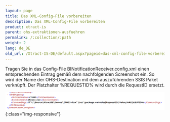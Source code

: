 ```yaml
---
layout: page
title: Das XML-Config-File vorbereiten
description: Das XML-Config-File vorbereiten
product: xtract-is
parent: ohs-extraktionen-ausfuehren
permalink: /:collection/:path
weight: 2
lang: de_DE
old_url: /Xtract-IS-DE/default.aspx?pageid=das-xml-config-file-vorbereiten
---
```


Tragen Sie in das Config-File BINotificationReceiver.config.xml einen entsprechenden Eintrag gemäß dem nachfolgenden Screenshot ein. So wird der Name der OHS-Destination mit dem auszuführenden SSIS Paket verknüpft. Der Platzhalter %REQUESTID% wird durch die RequestID ersetzt.

![Notification-Server-OHS-XmlConfig-01](/img/content/Notification-Server-OHS-XmlConfig-01.png){:class="img-responsive"}